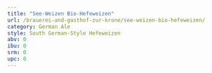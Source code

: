 ```yaml
---
title: "See-Weizen Bio-Hefeweizen"
url: /brauerei-and-gasthof-zur-krone/see-weizen-bio-hefeweizen/
category: German Ale
style: South German-Style Hefeweizen
abv: 0
ibu: 0
srm: 0
upc: 0
---
```


